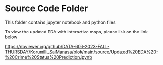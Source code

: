 # Source Code Folder

This folder contains jupyter notebook and python files

To view the updated EDA with interactive maps, please link on the link below

https://nbviewer.org/github/DATA-606-2023-FALL-THURSDAY/Korumilli_SaiManasa/blob/main/source/Updated%20EDA%20-%20Crime%20Status%20Prediction.ipynb

